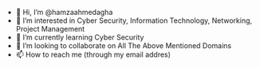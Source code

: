 - 👋 Hi, I’m @hamzaahmedagha
- 👀 I’m interested in Cyber Security, Information Technology, Networking, Project Management
- 🌱 I’m currently learning Cyber Security
- 💞️ I’m looking to collaborate on All The Above Mentioned Domains
- 📫 How to reach me (through  my email addres)

<!---
hamzaahmedagha/hamzaahmedagha is a ✨ special ✨ repository because its `README.md` (this file) appears on your GitHub profile.
You can click the Preview link to take a look at your changes.
--->
